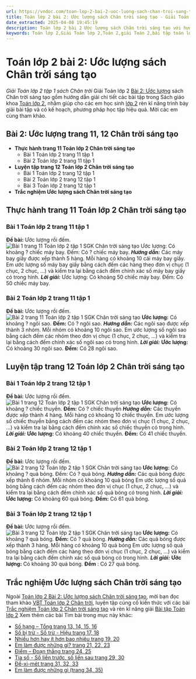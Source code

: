 ```yaml
---
url: https://vndoc.com/toan-lop-2-bai-2-uoc-luong-sach-chan-troi-sang-tao-233309
title: Toán lớp 2 bài 2: Ước lượng sách Chân trời sáng tạo - Giải Toán lớp 2 tập 1 sách Chân trời - VnDoc.com
date_extracted: 2025-04-08 19:45:19
description: Toán lớp 2 bài 2 Ước lượng sách Chân trời sáng tạo với hướng dẫn chi tiết lời giải giúp cho các em học sinh tham khảo, ôn tập, củng cố kỹ năng giải Toán lớp 2 Chân trời sáng tạo
keywords: Toán lớp 2,Giải Toán lớp 2,Toán 2,giải Toán 2,bài tập toán lớp 2,toan lop 2,toán lớp 2 tập 1,toán lớp 2 tập 2,toán 2 tập 1,toán 2 tập 2,học toán lớp 2,toán lớp 2 sách Chân trời,toán lớp 2 chân trời sáng tạo,Sách giáo khoa lớp 2 Chân trời sáng tạo,giải toán lớp 2 chân trời sáng tạo,Toán Ước lượng lớp 2 trang 11,giải bài tập toán lớp 2 chân trời sáng tạo
---
```


# Toán lớp 2 bài 2: Ước lượng sách Chân trời sáng tạo
 _Giải Toán lớp 2 tập 1 sách Chân trời_
Giải Toán lớp 2 [Bài 2: Ước lượng](<https://vndoc.com/toan-lop-2-bai-2-uoc-luong-sach-chan-troi-sang-tao-233309>) sách Chân trời sáng tạo gồm hướng dẫn giải chi tiết các bài tập trong  Sách giáo khoa [Toán lớp 2](<https://vndoc.com/toan-lop2> "Toán lớp 2"), nhằm giúp cho các em học sinh [lớp 2](<https://vndoc.com/tai-lieu-hoc-tap-lop2>) rèn kĩ năng trình bày giải bài tập và có kế hoạch, phương pháp học tập hiệu quả. Mời các em cùng tham khảo.
## **Bài 2: Ước lượng trang 11, 12 Chân trời sáng tạo**
  * **Thực hành trang 11 Toán lớp 2 Chân trời sáng tạo**
    * Bài 1 Toán lớp 2 trang 11 tập 1
    * Bài 2 Toán lớp 2 trang 11 tập 1
  * **Luyện tập trang 12 Toán lớp 2 Chân trời sáng tạo**
    * Bài 1 Toán lớp 2 trang 12 tập 1
    * Bài 2 Toán lớp 2 trang 12 tập 1
    * Bài 3 Toán lớp 2 trang 12 tập 1
  * **Trắc nghiệm Ước lượng sách Chân trời sáng tạo**

## **Thực hành trang 11 Toán lớp 2 Chân trời sáng tạo**
### Bài 1 Toán lớp 2 trang 11 tập 1
**Đề bài:** Ước lượng rồi đếm.
![Bài 1 trang 11 Toán lớp 2 tập 1 SGK Chân trời sáng tạo](https://i.vdoc.vn/data/image/2021/05/26/bai-1-toan-lop-2-trang-11-tap-1-chan-troi-anh-so-1.jpg)
Ước lượng: Có khoảng ? chiếc máy bay.
Đếm: Có ? chiếc máy bay.
_**Hướng dẫn:**_
Các máy bay giấy được xếp thành 5 hàng. Mỗi hàng có khoảng 10 cái máy bay giấy.
Em ước lượng số máy bay giấy bằng cách đếm các hàng theo đơn vị chục \(1 chục, 2 chục, …\) và kiểm tra lại bằng cách đếm chính xác số máy bay giấy có trong hình.
_**Lời giải:**_
Ước lượng: Có khoảng 50 chiếc máy bay.
Đếm: Có 50 chiếc máy bay.
### Bài 2 Toán lớp 2 trang 11 tập 1
**Đề bài:** Ước lượng rồi đếm.
![Bài 2 trang 11 Toán lớp 2 tập 1 SGK Chân trời sáng tạo](https://i.vdoc.vn/data/image/2021/05/26/bai-2-toan-lop-2-trang-11-tap-1-chan-troi-anh-so-1.jpg)
**Ước lượng:** Có khoảng ? ngôi sao.
**Đếm:** Có ? ngôi sao.
_**Hướng dẫn:**_
Các ngôi sao được xếp thành 3 nhóm. Mỗi nhóm có khoảng 10 ngôi sao.
Em ước lượng số ngôi sao bằng cách đếm các nhóm theo đơn vị chục \(1 chục, 2 chục, …\) và kiểm tra lại bằng cách đếm chính xác số ngôi sao có trong hình.
_**Lời giải:**_
**Ước lượng:** Có khoảng 30 ngôi sao.
**Đếm:** Có 28 ngôi sao.
## Luyện tập trang 12 Toán lớp 2 Chân trời sáng tạo
### Bài 1 Toán lớp 2 trang 12 tập 1
**Đề bài:** Ước lượng rồi đếm.
![Bài 1 trang 12 Toán lớp 2 tập 1 SGK Chân trời sáng tạo](https://i.vdoc.vn/data/image/2021/05/26/bai-1-toan-lop-2-trang-12-tap-1-chan-troi-anh-so-1.jpg)
**Ước lượng:** Có khoảng ? chiếc thuyền.
**Đếm:** Có ? chiếc thuyền
 _**Hướng dẫn:**_
Các thuyền được xếp thành 4 hàng. Mỗi hàng có khoảng 10 chiếc thuyền.
Em ước lượng số chiếc thuyền bằng cách đếm các nhóm theo đơn vị chục \(1 chục, 2 chục, …\) và kiểm tra lại bằng cách đếm chính xác số chiếc thuyền có trong hình.
_**Lời giải:**_
**Ước lượng:** Có khoảng 40 chiếc thuyền.
**Đếm:** Có 41 chiếc thuyền.
### Bài 2 Toán lớp 2 trang 12 tập 1
**Đề bài:** Ước lượng rồi đếm.
![Bài 2 trang 12 Toán lớp 2 tập 1 SGK Chân trời sáng tạo](https://i.vdoc.vn/data/image/2021/05/26/bai-2-toan-lop-2-trang-12-tap-1-chan-troi-anh-so-1.jpg)
**Ước lượng:** Có khoảng ? quả bóng.
Đếm: Có ? quả bóng.
_**Hướng dẫn:**_
Các quả bóng được xếp thành 6 nhóm. Mỗi nhóm có khoảng 10 quả bóng
Em ước lượng số quả bóng bằng cách đếm các nhóm theo đơn vị chục \(1 chục, 2 chục, …\) và kiểm tra lại bằng cách đếm chính xác số quả bóng có trong hình.
_**Lời giải:**_
**Ước lượng:** Có khoảng 60 quả bóng.
**Đếm:** Có 61 quả bóng.
### Bài 3 Toán lớp 2 trang 12 tập 1
**Đề bài:** Ước lượng rồi đếm.
![Bài 3 trang 12 Toán lớp 2 tập 1 SGK Chân trời sáng tạo](https://i.vdoc.vn/data/image/2021/05/26/bai-3-toan-lop-2-trang-12-tap-1-chan-troi-anh-so-1.jpg)
**Ước lượng:** Có khoảng ? quả bóng.
**Đếm:** Có ? quả bóng.
_**Hướng dẫn:**_
Các quả bóng được xếp thành 3 hàng. Mỗi hàng có khoảng 10 quả bóng
Em ước lượng số quả bóng bằng cách đếm các hàng theo đơn vị chục \(1 chục, 2 chục, …\) và kiểm tra lại bằng cách đếm chính xác số quả bóng có trong hình.
_**Lời giải:**_
**Ước lượng:** Có khoảng 30 quả bóng.
**Đếm** : Có 27 quả bóng.
## Trắc nghiệm Ước lượng sách Chân trời sáng tạo
Ngoài [Toán lớp 2 Bài 2: Ước lượng sách Chân trời sáng tạo](<https://vndoc.com/toan-lop-2-bai-2-uoc-luong-sach-chan-troi-sang-tao-233309>), mời bạn đọc tham khảo [VBT Toán lớp 2 Chân trời](<https://vndoc.com/vo-bai-tap-toan-lop-2-chan-troi-sang-tao> "VBT Toán lớp 2 Chân trời"), luyện tập củng cố kiến thức với các bài [Trắc nghiệm Toán lớp 2 Chân trời sáng tạo](<https://vndoc.com/trac-nghiem-toan-lop-2-chan-troi-sang-tao> "Trắc nghiệm Toán lớp 2 Chân trời sáng tạo") và rèn kĩ năng giải [Bài tập Toán lớp 2](<https://vndoc.com/bai-tap-toan-lop2> "Bài tập Toán lớp 2")
Xem thêm các bài Tìm bài trong mục này khác:
  * [Số hạng – Tổng trang 13, 14, 15, 16](</toan-lop-2-bai-3-so-hang-tong-sach-chan-troi-sang-tao-234574>)
  * [Số bị trừ - Số trừ - Hiệu trang 17, 18](</toan-lop-2-bai-4-so-bi-tru-so-tru-hieu-sach-chan-troi-sang-tao-234575>)
  * [Nhiều hơn hay ít hơn bao nhiêu trang 19, 20](</toan-lop-2-bai-5-nhieu-hon-hay-it-hon-bao-nhieu-sach-chan-troi-sang-tao-234829>)
  * [Em làm được những gì? trang 21, 22, 23](</toan-lop-2-bai-em-lam-duoc-nhung-gi-sach-chan-troi-sang-tao-234830>)
  * [Điểm – Đoạn thẳng trang 24, 25](</toan-lop-2-bai-7-diem-doan-thang-sach-chan-troi-sang-tao-234874>)
  * [ Tia số - Số liền trước, số liền sau trang 29, 30](</toan-lop-2-bai-7-tia-so-so-lien-truoc-so-lien-sau-sach-chan-troi-sang-tao-236002>)
  * [Đề-xi-mét trang 31, 32, 33](</toan-lop-2-bai-8-de-xi-met-sach-chan-troi-sang-tao-236008>)
  * [ Em làm được những gì \(trang 34, 35\)](</toan-lop-2-bai-em-lam-duoc-nhung-gi-trang-34-35-chan-troi-sang-tao-236011>)


